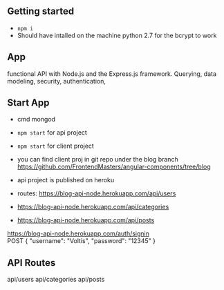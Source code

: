 ## Getting started
* `npm i`
* Should have intalled on the machine python 2.7 for the bcrypt to work

## App
functional API with Node.js and the Express.js framework. Querying, data modeling, security, authentication,

## Start App 
* cmd mongod
* `npm start`   for api project
*  `npm start` for client project
* you can find client proj in  git repo under the blog branch https://github.com/FrontendMasters/angular-components/tree/blog

* api project is published on heroku
* routes: https://blog-api-node.herokuapp.com/api/users
* https://blog-api-node.herokuapp.com/api/categories
* https://blog-api-node.herokuapp.com/api/posts

https://blog-api-node.herokuapp.com/auth/signin   
POST {
	"username": "Voltis",
	"password": "12345"
}

## API Routes 

api/users
api/categories
api/posts
